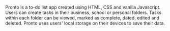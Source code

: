 Pronto is a to-do list app created using HTML, CSS and vanilla Javascript. Users can create tasks in their business, school or personal folders. Tasks within each folder can be viewed, marked as complete, dated, edited and deleted. Pronto uses users' local storage on their devices to save their data.
